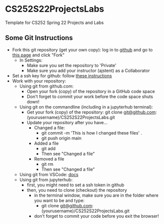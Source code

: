 # CS252S22ProjectsLabs
Template for CS252 Spring 22 Projects and Labs

Some Git Instructions
---------------------

* Fork this git repository (get your own copy): log in to [github](https://github.com) and go to [this page](https://github.com/ajstent/CS252S22ProjectsLabs) and click "Fork"
  * In Settings:
    * Make sure you set the repository to 'Private'
    * Make sure you add your instructor (ajstent) as a Collaborator
* Set a ssh key for github: follow [these instructions](https://docs.github.com/en/authentication/connecting-to-github-with-ssh/generating-a-new-ssh-key-and-adding-it-to-the-ssh-agent)
* Work with your repository:
  * Using git from github.com:
    * Open your fork (copy) of the repository in a GitHub code space
    * Don't forget to commit your work before the code space shuts down!
  * Using git on the commandline (including in a jupyterhub terminal):
    * Get your fork (copy) of the repository: git clone git@github.com:(yourusername)/CS252S22ProjectsLabs.git
    * Update your repository after you have...
      * Changed a file: 
        * git commit -m 'This is how I changed these files' .
        * git push origin main
      * Added a file
        * git add <file I added>
        * Then see "Changed a file"
      * Removed a file
        * git rm <file I want to go away>
        * Then see "Changed a file"
  * Using git from VSCode: [docs](https://docs.microsoft.com/en-us/learn/modules/use-git-from-vs-code/)
  * Using git from jupyterhub:
    * first, you might need to set a ssh token in github
    * then, you need to clone (checkout) the repository
      * in the terminal window, make sure you are in the folder where you want to be and type: 
        * git clone git@github.com:(yourusername)/CS252S22ProjectsLabs.git 
      * don't forget to commit your code before you exit the browser!
